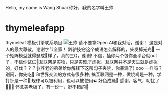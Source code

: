 Hello, my name is Wang Shuai
你好，我的名字叫王帅
# thymeleafapp
thymeleaf 模板引擎联系项目
![王帅](https://github.com/shuaishuai009/thymeleafapp/assets/58324717/33c37751-7159-408d-8189-c4a0f112f2bb)
请不要拿Open AI和我对话，谢谢！
这是对人的最大尊敬，谢谢字节全家！
黔驴技穷这个成语怎么解释的，头发掉光光🤪
一个矩阵模型就得瑟成🔨样了，真的三Q，谢谢!
不信，抽你两个包你全平台就out了，不信你试试🤣互联网是实物，只是实现了虚拟，互联网并不是天生就是虚拟的，好伐？？？🤌(养老的弟弟给你解释下这叫勾子夹禁，你暴漏了)
ooo
一样吗？
别闹，你先吃🙈
和世界交流的方式有很多种;
搞互联网是一种，做烧鸡是一种，学打针是一种🌈
规律可以被利用，也可以被使用☯️
好色成瘾💮
感谢，客气，叨扰了🧜🏼‍♀️
怀念美老板了，有一说一，挺不错的🫶
